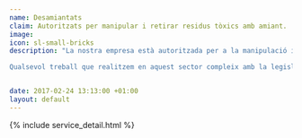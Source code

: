 ```yaml
---
name: Desamiantats
claim: Autoritzats per manipular i retirar residus tòxics amb amiant.
image: 
icon: sl-small-bricks
description: "La nostra empresa està autoritzada per a la manipulació i retirada de residus tòxics amb contingut d'amiant.

Qualsevol treball que realitzem en aquest sector compleix amb la legislació vigent, complint en tot moment el protocol en Prevenció de Riscos Laborals. Disposem del certificat de la Generalitat de Catalunya per a tal efecte, amb el número 31/AB/11, únic per a tot l'estat espanyol."


date: 2017-02-24 13:13:00 +01:00
layout: default
---
```


{% include service_detail.html %}
